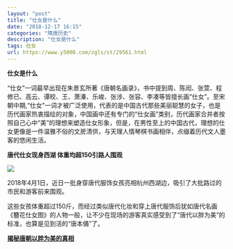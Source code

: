 ```yaml
---
layout: "post"
title: "仕女是什么"
date: "2018-12-17 16:15"
categories: "隋唐历史"
description: "仕女是什么"
tags: 仕女
url: https://www.y5000.com/zgls/st/29561.html
---
```






**仕女是什么**

“仕女”一词最早出现在朱景玄所著《唐朝名画录》，书中提到周、陈闳、张萱、程修已、高云、谭皎、王、萧溱、乐峻、张涉、张容、李凑等皆擅长画“仕女”。至宋朝中期,“仕女”一词才被广泛使用，代表的是中国古代那些美丽聪慧的女子，也是历代画家热衷描绘的对象，中国画中还有专门的“仕女画”类别，历代画家合并者按照自己心中“美”的理想来塑造仕女形象，但是，在男性至上的中国古代，理想的仕女更像是一件温雅不俗的文房清供，与天理人情琴棋书画相伴，点缀着历代文人墨客的悠闲生活。

**唐代仕女现身西湖 体重均超150引路人围观**

**![](https://img.y5000.com/uploads/allimg/180402/8-1P4021F4543Y.jpg)**

2018年4月1日，近日一批身穿唐代服饰女孩亮相杭州西湖边，吸引了大批路过的市民和游客前来围观。

这些女孩体重超过150斤，而经过类似唐代化妆和穿上唐代服饰后犹如唐代名画《簪花仕女图》的人物一般，让不少在现场的游客真实感受到了“唐代以胖为美”的标准，也算是见到活的“唐本俑”了。

**[揭秘唐朝以胖为美的真相](https://www.y5000.com/zgls/st/16592.html)**
